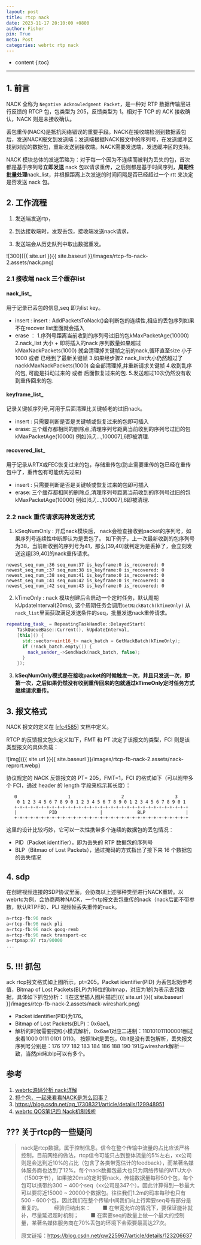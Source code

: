 ```yaml
---
layout: post
title: rtcp nack
date: 2023-11-17 20:10:00 +0800
author: Fisher
pin: True
meta: Post
categories: webrtc rtp nack
---
```



* content
{:toc}

---

## 1. 前言

NACK 全称为 `Negative Acknowledgment Packet`，是一种对 RTP 数据传输层进行反馈的 RTCP 包，包类型为 205，反馈类型为 1。相对于 TCP 的 ACK 接收确认，NACK 则是未接收确认。

丢包重传(NACK)是抵抗网络错误的重要手段。NACK在接收端检测到数据丢包后，发送NACK报文到发送端；发送端根据NACK报文中的序列号，在发送缓冲区找到对应的数据包，重新发送到接收端。NACK需要发送端，发送缓冲区的支持。

NACK 模块总体的发送策略为：对于每一个因为不连续而被判为丢失的包，首次都是基于序列号**立即发送** nack 包以请求重传，之后则都是基于时间序列，**周期性批量处理**nack_list，并根据距离上次发送的时间间隔是否已经超过一个 rtt 来决定是否发送 nack 包。



## 2. 工作流程

1. 发送端发送rtp，

2. 到达接收端时，发现丢包，接收端发送nack请求，

3. 发送端会从历史队列中取出数据重发。


![300]({{ site.url }}{{ site.baseurl }}/images/rtcp-fb-nack-2.assets/nack.png)



### 2.1 接收端 nack 三个缓存list

#### nack_list_

 用于记录已丢包的信息,seq 即为list key。

- insert :
  insert : AddPacketsToNack()会判断包的连续性,相应的丢包序列如果不在recover list里面就会插入
- erase ：
  1.序列号距离当前收到的序列号过旧的包kMaxPacketAge(10000)
  2.nack_list 大小 + 即将插入的nack 序列数量如果超过kMaxNackPackets(1000) 就会清理掉关键帧之前的nack,循环直至size 小于1000 或者 已经到了最新关键帧
  3.如果经步骤2 nack_list大小仍然超过了nackkMaxNackPackets(1000) 会全部清理掉,并重新请求关键帧
  4.收到乱序的包, 可能是抖动过来的 或者 后面恢复过来的包.
  5.发送超过10次仍然没有收到重传回来的包.

#### keyframe_list_

记录关键帧序列号,可用于后面清理比关键帧老的过旧nack。

- insert :
  只需要判断是否是关键帧或恢复过来的包即可插入
- erase:
  三个缓存都相同的删除点,清理序列号距离当前收到的序列号过旧的包kMaxPacketAge(10000) 例如[6,7,…,100007],6即被清理.

#### recovered_list_

 用于记录从RTX或FEC恢复过来的包，存储重传包(防止需要重传的包已经在重传包中了，重传包有可能优先过来)

- insert :
  只需要判断是否是关键帧或恢复过来的包即可插入
- erase:
  三个缓存都相同的删除点,清理序列号距离当前收到的序列号过旧的包kMaxPacketAge(10000) 例如[6,7,…,100007],6即被清理.



### 2.2 nack 重传请求两种发送方式

1. kSeqNumOnly : 开启nack模块后， nack会检查接收到packet的序列号，如果序列号连续性中断即认为是丢包了。 如下例子，上一次最新收到的包序列号为38，当前新收到的序列号为41，那么[39,40]就判定为是丢掉了，会立刻发送这组[39,40]的nack重传请求。

```less
newest_seq_num_:36 seq_num:37 is_keyframe:0 is_recovered: 0 
newest_seq_num_:37 seq_num:38 is_keyframe:0 is_recovered: 0 
newest_seq_num_:38 seq_num:41 is_keyframe:0 is_recovered: 0 
newest_seq_num_:41 seq_num:42 is_keyframe:0 is_recovered: 0 
newest_seq_num_:42 seq_num:43 is_keyframe:0 is_recovered: 0
```

2. kTimeOnly : nack 模块创建后会启动一个定时任务，默认周期kUpdateInterval(20ms), 这个周期任务会调用`GetNackBatch(kTimeOnly)` 从`nack_list`里面获取满足发送条件的seq，批量发送nack重传请求。

```cpp
repeating_task_ = RepeatingTaskHandle::DelayedStart(
    TaskQueueBase::Current(), kUpdateInterval,
    [this]() {
      std::vector<uint16_t> nack_batch = GetNackBatch(kTimeOnly);
      if (!nack_batch.empty()) {
        nack_sender_->SendNack(nack_batch, false);
      }
    });
```

3. **kSeqNumOnly模式是在接收packet的时候触发一次，并且只发送一次，即第一次，之后如果仍然没有收到重传回来的包就通过kTimeOnly定时任务方式继续请求重传。**



## 3. 报文格式

NACK 报文的定义在 [[rfc4585\]](https://link.zhihu.com/?target=https%3A//tools.ietf.org/html/rfc4585) 文档中定义。

RTCP 的反馈报文包头定义如下，FMT 和 PT 决定了该报文的类型，FCI 则是该类型报文的具体负载：

![img]({{ site.url }}{{ site.baseurl }}/images/rtcp-fb-nack-2.assets/nack-reprort.webp)

协议规定的 NACK 反馈报文的 PT= 205，FMT=1，FCI 的格式如下（可以附带多个 FCI，通过 header 的 length 字段来标示其长度）：

```less
   0                   1                   2                   3
    0 1 2 3 4 5 6 7 8 9 0 1 2 3 4 5 6 7 8 9 0 1 2 3 4 5 6 7 8 9 0 1
   +-+-+-+-+-+-+-+-+-+-+-+-+-+-+-+-+-+-+-+-+-+-+-+-+-+-+-+-+-+-+-+-+
   |            PID                |             BLP               |
   +-+-+-+-+-+-+-+-+-+-+-+-+-+-+-+-+-+-+-+-+-+-+-+-+-+-+-+-+-+-+-+-+
```

这里的设计比较巧妙，它可以一次性携带多个连续的数据包的丢包情况：

- PID（Packet identifier），即为丢失的 RTP 数据包的序列号
- BLP（Bitmao of Lost Packets），通过掩码的方式指出了接下来 16 个数据包的丢失情况



## 4. sdp

在创建视频连接的SDP协议里面，会协商以上述哪种类型进行NACK重转。以webrtc为例，会协商两种NACK，一个rtp报文丢包重传的nack（nack后面不带参数，默认RTPFB）、PLI 视频帧丢失重传的nack。

```js
a=rtcp-fb:96 nack
a=rtcp-fb:96 nack pli
a=rtcp-fb:96 nack goog-remb
a=rtcp-fb:96 nack transport-cc
a=rtpmap:97 rtx/90000
...

```



## 5. !!! 抓包

ack rtcp报文格式如上图所示，pt=205。Packet identifier(PID) 为丢包起始参考值，Bitmap of Lost Packets(BLP)为16位的bitmap，对应为1的为表示丢包数据，具体如下抓包分析：
![在这里插入图片描述]({{ site.url }}{{ site.baseurl }}/images/rtcp-fb-nack-2.assets/nack-wireshark.png)

- Packet identifier(PID)为176。
- Bitmap of Lost Packets(BLP)：0x6ae1。
- 解析的时候需要按照小模式解析，0x6ae1对应二进制：110101011100001倒过来看1000 0111 0101 0110。
  按照1bit是丢包，0bit是没有丢包解析，丢失报文序列号分别是：176 177 182 183 184 186 188 190 191与wireshark解析一致，当然pid和blp可以有多个。



## 参考

1. [webrtc源码分析 nack详解](https://blog.csdn.net/liuhongxiangm/article/details/123231033)
2. [抓个包，一起来看看NACK是怎么回事？](https://blog.csdn.net/epubcn/article/details/83827849?utm_medium=distribute.pc_relevant.none-task-blog-2~default~baidujs_baidulandingword~default-13-83827849-blog-123231033.235^v38^pc_relevant_sort_base2&spm=1001.2101.3001.4242.8&utm_relevant_index=16)
3. https://blog.csdn.net/qq_17308321/article/details/129948951
4. [webrtc QOS笔记四 Nack机制浅析](https://blog.csdn.net/qq_17308321/article/details/129948951?utm_medium=distribute.pc_relevant.none-task-blog-2~default~baidujs_baidulandingword~default-1-129948951-blog-125192641.235^v38^pc_relevant_sort_base2&spm=1001.2101.3001.4242.2&utm_relevant_index=4)




## ??? 关于rtcp的一些疑问

> nack是rtcp数据，属于控制信息。信令在整个传输中流量的占比应该严格控制，目前网络的做法，rtcp信令可能只占到整体流量的5%左右，xx公司则是会达到近10%的占比（包含了各类带宽估计的feedback），而某著名媒体服务商也达到了12%。每个nack数据包最大也只为网络传输的MTU大小（1500字节），如果按20ms的定时要nack，传输数据量每秒50个包，每个包可以携带约300 ~ 400个seq（xx公司是347个）。因此计算得到一秒最大可以要将近15000 ~ 20000个数据包。往往我们1.2m的码率每秒也只有500 - 600个包，因此我们在整个传输中间我们向上行索要seq号有部分是重复的。
>   经验归纳出来：
>   ■ 在带宽允许的情况下，要保证能补就补，尽量延迟超时机制；
>   ■ 在索要seq的数量上做一个最大的控制量，某著名媒体服务商在70%丢包的环境下会索要最高达27次。
>
> 原文链接：https://blog.csdn.net/qw225967/article/details/123206637




